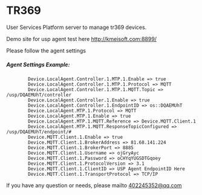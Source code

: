 # TR369
User Services Platform  server to manage tr369 devices.

Demo site for usp agent test here
http://kmeisoft.com:8899/

Please follow the agent settings
##### Agent Settings Example:
            Device.LocalAgent.Controller.1.MTP.1.Enable => true
            Device.LocalAgent.Controller.1.MTP.1.Protocol => MQTT
            Device.LocalAgent.Controller.1.MTP.1.MQTT.Topic => /usp/DQAEMUhT/controller
            Device.LocalAgent.Controller.1.Enable => true
            Device.LocalAgent.Controller.1.EndpointID => os::DQAEMUhT
            Device.LocalAgent.MTP.1.Protocol => MQTT
            Device.LocalAgent.MTP.1.Enable => true
            Device.LocalAgent.MTP.1.MQTT.Reference => Device.MQTT.Client.1
            Device.LocalAgent.MTP.1.MQTT.ResponseTopicConfigured => /usp/DQAEMUhT/endpoint/#
            Device.MQTT.Client.1.Enable => true
            Device.MQTT.Client.1.BrokerAddress => 81.68.141.224
            Device.MQTT.Client.1.BrokerPort => 8885
            Device.MQTT.Client.1.Username => ojGryAyc
            Device.MQTT.Client.1.Password => oCHYqYUGSDTGqoey
            Device.MQTT.Client.1.ProtocolVersion => 3.1
            Device.MQTT.Client.1.ClientID => USP Agent EndpointID Here
            Device.MQTT.Client.1.TransportProtocol => TCP/IP

If you have any question or needs, please mailto 402245352@qq.com

